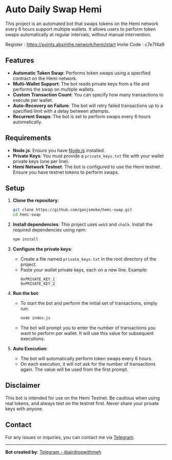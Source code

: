 
# Auto Daily Swap Hemi

This project is an automated bot that swaps tokens on the Hemi network every 6 hours support multiple wallets. It allows users to perform token swaps automatically at regular intervals, without manual intervention.

Register : https://points.absinthe.network/hemi/start
Invite Code : c7e7f4a9

## Features
- **Automatic Token Swap**: Performs token swaps using a specified contract on the Hemi network.
- **Multi-Wallet Support**: The bot reads private keys from a file and performs the swap on multiple wallets.
- **Custom Transaction Count**: You can specify how many transactions to execute per wallet.
- **Auto-Recovery on Failure**: The bot will retry failed transactions up to a specified limit with a delay between attempts.
- **Recurrent Swaps**: The bot is set to perform swaps every 6 hours automatically.

## Requirements

- **Node.js**: Ensure you have [Node.js](https://nodejs.org/en/) installed.
- **Private Keys**: You must provide a `private_keys.txt` file with your wallet private keys (one per line).
- **Hemi Network Testnet**: The bot is configured to use the Hemi testnet. Ensure you have testnet tokens to perform swaps.

## Setup

1. **Clone the repository**:
   ```bash
   git clone https://github.com/ganjsmoke/hemi-swap.git
   cd hemi-swap
   ```

2. **Install dependencies**:
   This project uses `web3` and `chalk`. Install the required dependencies using npm:
   ```bash
   npm install
   ```

3. **Configure the private keys**:
   - Create a file named `private_keys.txt` in the root directory of the project.
   - Paste your wallet private keys, each on a new line. Example:
     ```
     0xPRIVATE_KEY_1
     0xPRIVATE_KEY_2
     ```

4. **Run the bot**:
   - To start the bot and perform the initial set of transactions, simply run:
     ```bash
     node index.js
     ```
   - The bot will prompt you to enter the number of transactions you want to perform per wallet. It will use this value for subsequent executions.

5. **Auto Execution**:
   - The bot will automatically perform token swaps every 6 hours.
   - On each execution, it will not ask for the number of transactions again. The value will be used from the first prompt.


## Disclaimer

This bot is intended for use on the Hemi Testnet. Be cautious when using real tokens, and always test on the testnet first. Never share your private keys with anyone.

## Contact

For any issues or inquiries, you can contact me via [Telegram](https://t.me/airdropwithmeh).

---

**Bot created by**: [Telegram - @airdropwithmeh](https://t.me/airdropwithmeh)
